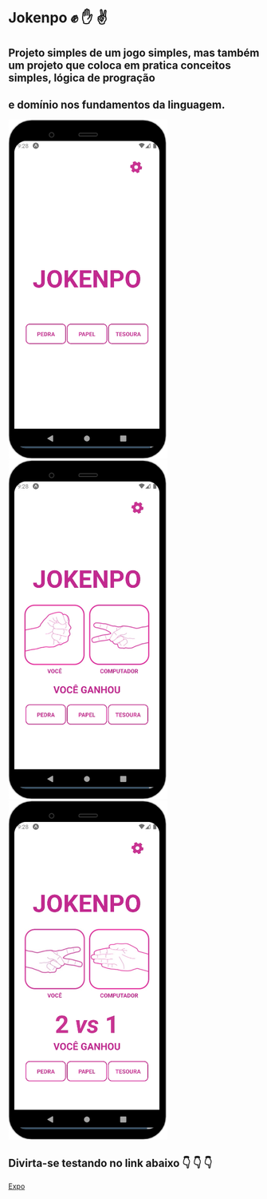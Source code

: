 # Jokenpo  ✊ ✋ ✌️
## Projeto simples de um jogo simples, mas também um projeto que coloca em pratica conceitos simples, lógica de progração 
## e domínio nos fundamentos da linguagem.

![](/components/images/screen1.png)  ![](/components/images/screen2.png) ![](/components/images/screen3.png)


## Divirta-se testando no link abaixo :point_down: :point_down: :point_down:
[Expo](https://snack.expo.dev/@maykek/jokenpo)
